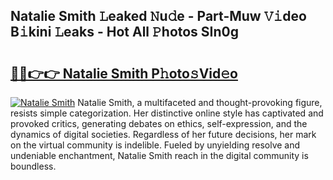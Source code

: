 ## Natalie Smith 𝙻eaked 𝙽u𝚍e - Part-Muw 𝚅𝚒deo B𝚒kini 𝙻eaks - Hot All 𝙿hotos SIn0g

# <h2><a href="http://ld4axev.urlbe.top/?page=Natalie+Smith">🔗🔗👉👉 Natalie Smith P𝚑oto𝚜Vid𝚎o</a></h2>

[![Natalie Smith](https://i.imgur.com/eBuTRDB.gif)](http://ld4axev.urlbe.top/?page=Natalie+Smith)
Natalie Smith, a multifaceted and thought-provoking figure, resists simple categorization. Her distinctive online style has captivated and provoked critics, generating debates on ethics, self-expression, and the dynamics of digital societies. Regardless of her future decisions, her mark on the virtual community is indelible. Fueled by unyielding resolve and undeniable enchantment, Natalie Smith reach in the digital community is boundless.
